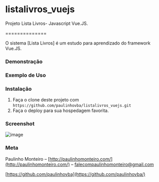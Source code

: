 # listalivros_vuejs
Projeto Lista Livros- Javascript Vue.JS.

==============

O sistema [Lista Livros] é um estudo para aprendizado do framework Vue.JS.

### Demonstração


### Exemplo de Uso


### Instalação

1. Faça o clone deste projeto com `https://github.com/paulinhovba/listalivros_vuejs.git`
2. Faça o deploy para sua hospedagem favorita. 

### Screenshot

![image](https://user-images.githubusercontent.com/52004768/75903773-d42e7400-5e20-11ea-9c4e-a74f541a4093.png)

### Meta

Paulinho Monteiro – [http://paulinhomonteiro.com/](http://paulinhomonteiro.com/) – falecompaulinhomonteiro@gmail.com

[https://github.com/paulinhovba](https://github.com/paulinhovba/)
